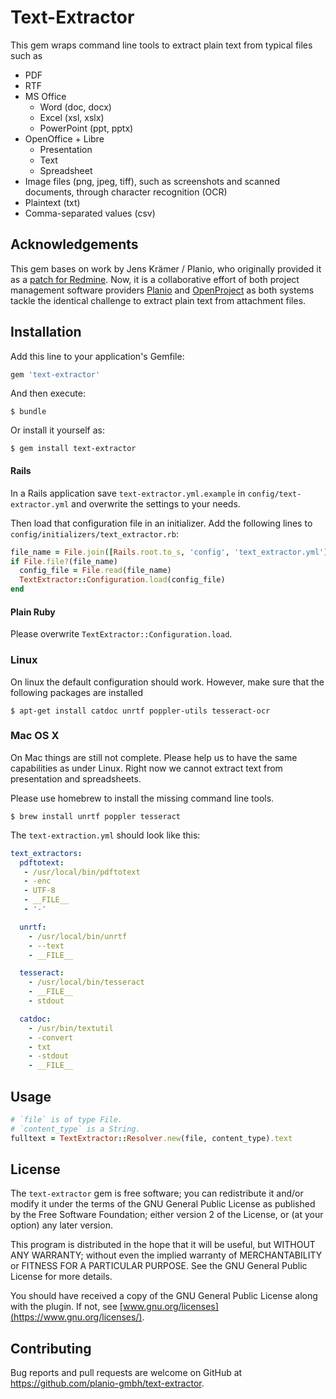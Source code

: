 # Text-Extractor

This gem wraps command line tools to extract plain text from typical files such as

- PDF
- RTF
- MS Office
    - Word (doc, docx)
    - Excel (xsl, xslx)
    - PowerPoint (ppt, pptx)
- OpenOffice + Libre
    - Presentation
    - Text
    - Spreadsheet
- Image files (png, jpeg, tiff), such as screenshots and scanned documents, through character recognition (OCR)
- Plaintext (txt)
- Comma-separated values (csv)

## Acknowledgements

This gem bases on work by Jens Krämer / Planio, who originally provided it as a
[patch for Redmine](https://www.redmine.org/issues/306). Now, it is a collaborative effort of
both project management software providers [Planio](https://plan.io) and [OpenProject](https://openproject.org)
as both systems tackle the identical challenge to extract plain text from attachment files.

## Installation

Add this line to your application's Gemfile:

```ruby
gem 'text-extractor'
```

And then execute:

    $ bundle

Or install it yourself as:

    $ gem install text-extractor

#### Rails

In a Rails application save `text-extractor.yml.example` in `config/text-extractor.yml` and overwrite the settings to 
your needs.

Then load that configuration file in an initializer. Add the following lines to `config/initializers/text_extractor.rb`:

```ruby
file_name = File.join([Rails.root.to_s, 'config', 'text_extractor.yml'])
if File.file?(file_name)
  config_file = File.read(file_name)
  TextExtractor::Configuration.load(config_file)
end
````

#### Plain Ruby

Please overwrite `TextExtractor::Configuration.load`.

### Linux

On linux the default configuration should work. However, make sure that the following packages are installed

    $ apt-get install catdoc unrtf poppler-utils tesseract-ocr

### Mac OS X

On Mac things are still not complete. Please help us to have the same capabilities as under Linux. Right now we cannot
extract text from presentation and spreadsheets.

Please use homebrew to install the missing command line tools.

    $ brew install unrtf poppler tesseract
    
The `text-extraction.yml` should look like this:
    
```yml
text_extractors:
  pdftotext:
   - /usr/local/bin/pdftotext
   - -enc
   - UTF-8
   - __FILE__
   - '-'

  unrtf:
    - /usr/local/bin/unrtf
    - --text
    - __FILE__

  tesseract:
    - /usr/local/bin/tesseract
    - __FILE__
    - stdout

  catdoc:
    - /usr/bin/textutil
    - -convert
    - txt
    - -stdout
    - __FILE__
```

## Usage

```ruby
# `file` is of type File.
# `content_type` is a String.
fulltext = TextExtractor::Resolver.new(file, content_type).text
```

## License

The `text-extractor` gem is free software; you can redistribute it and/or modify it under the terms of the GNU General 
Public License as published by the Free Software Foundation; either version 2 of the License, or (at your option) any 
later version.

This program is distributed in the hope that it will be useful, but WITHOUT ANY WARRANTY; without even the implied 
warranty of MERCHANTABILITY or FITNESS FOR A PARTICULAR PURPOSE. See the GNU General Public License for more details.

You should have received a copy of the GNU General Public License along with the plugin. If not, see
[www.gnu.org/licenses](https://www.gnu.org/licenses/).

## Contributing

Bug reports and pull requests are welcome on GitHub at https://github.com/planio-gmbh/text-extractor.

